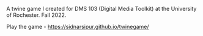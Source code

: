 A twine game I created for DMS 103 (Digital Media Toolkit) at the University of Rochester. Fall 2022.

Play the game - https://sidnarsipur.github.io/twinegame/
